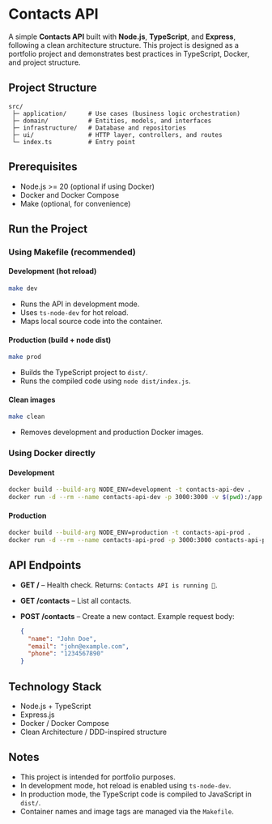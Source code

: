 # Contacts API

A simple **Contacts API** built with **Node.js**, **TypeScript**, and **Express**, following a clean architecture structure.
This project is designed as a portfolio project and demonstrates best practices in TypeScript, Docker, and project structure.

## Project Structure

```
src/
 ├─ application/      # Use cases (business logic orchestration)
 ├─ domain/           # Entities, models, and interfaces
 ├─ infrastructure/   # Database and repositories
 ├─ ui/               # HTTP layer, controllers, and routes
 └─ index.ts          # Entry point
```

## Prerequisites

* Node.js >= 20 (optional if using Docker)
* Docker and Docker Compose
* Make (optional, for convenience)

## Run the Project

### Using Makefile (recommended)

#### Development (hot reload)

```bash
make dev
```

* Runs the API in development mode.
* Uses `ts-node-dev` for hot reload.
* Maps local source code into the container.

#### Production (build + node dist)

```bash
make prod
```

* Builds the TypeScript project to `dist/`.
* Runs the compiled code using `node dist/index.js`.

#### Clean images

```bash
make clean
```

* Removes development and production Docker images.

### Using Docker directly

#### Development

```bash
docker build --build-arg NODE_ENV=development -t contacts-api-dev .
docker run -d --rm --name contacts-api-dev -p 3000:3000 -v $(pwd):/app contacts-api-dev
```

#### Production

```bash
docker build --build-arg NODE_ENV=production -t contacts-api-prod .
docker run -d --rm --name contacts-api-prod -p 3000:3000 contacts-api-prod
```

## API Endpoints

* **GET /** – Health check. Returns: `Contacts API is running 🚀`.
* **GET /contacts** – List all contacts.
* **POST /contacts** – Create a new contact.
  Example request body:

  ```json
  {
    "name": "John Doe",
    "email": "john@example.com",
    "phone": "1234567890"
  }
  ```

## Technology Stack

* Node.js + TypeScript
* Express.js
* Docker / Docker Compose
* Clean Architecture / DDD-inspired structure

## Notes

* This project is intended for portfolio purposes.
* In development mode, hot reload is enabled using `ts-node-dev`.
* In production mode, the TypeScript code is compiled to JavaScript in `dist/`.
* Container names and image tags are managed via the `Makefile`.
